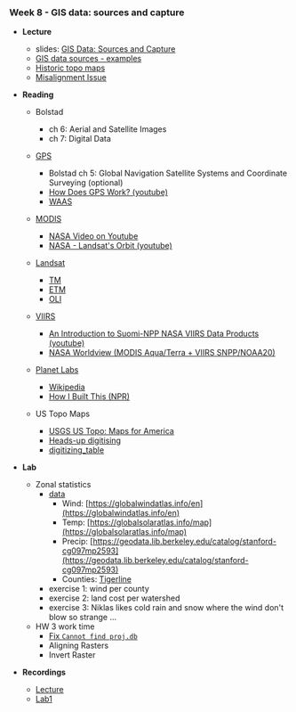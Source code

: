 ### Week 8 - GIS data: sources and capture

- **Lecture**
  - slides: [GIS Data: Sources and Capture](ESM263_Week8.pdf)
  - [GIS data sources - examples](../../general/data_sources.md)
  - [Historic topo maps](historic_maps/index.md)
  - [Misalignment Issue](Anchorage_A-8_NW_L61149B7.tif)

- **Reading**
    - Bolstad
      - ch 6: Aerial and Satellite Images
      - ch 7: Digital Data
      
    - [GPS](https://www.gps.gov/)
      - Bolstad ch 5: Global Navigation Satellite Systems and Coordinate Surveying (optional)
      - [How Does GPS Work? (youtube)](https://www.youtube.com/watch?v=FU_pY2sTwTA)
      - [WAAS](https://www.faa.gov/about/office_org/headquarters_offices/ato/service_units/techops/navservices/gnss/waas)
    - [MODIS](https://modis.gsfc.nasa.gov/)
      - [NASA Video on Youtube](https://www.youtube.com/@NASAgovVideo)
      - [NASA - Landsat's Orbit (youtube)](https://www.youtube.com/watch?v=P-lbujsVa2M)
    - [Landsat](https://landsat.gsfc.nasa.gov/)
      - [TM](https://landsat.gsfc.nasa.gov/thematic-mapper/)
      - [ETM](https://landsat.gsfc.nasa.gov/the-enhanced-thematic-mapper-plus-etm/)
      - [OLI](https://landsat.gsfc.nasa.gov/satellites/landsat-8/spacecraft-instruments/operational-land-imager/)
    - [VIIRS](https://en.wikipedia.org/wiki/Visible_Infrared_Imaging_Radiometer_Suite)
      - [An Introduction to Suomi-NPP NASA VIIRS Data Products (youtube)](https://www.youtube.com/watch?v=Qu_givjJzds)
      - [NASA Worldview (MODIS Aqua/Terra + VIIRS SNPP/NOAA20)](https://worldview.earthdata.nasa.gov/?v=-131.98058280379752,25.422001051654583,-109.1454409595031,47.900343804631895&l=Reference_Labels_15m(hidden),Reference_Features_15m(hidden),Coastlines_15m(hidden),VIIRS_NOAA20_CorrectedReflectance_TrueColor,VIIRS_SNPP_CorrectedReflectance_TrueColor,MODIS_Aqua_CorrectedReflectance_TrueColor(hidden),MODIS_Terra_CorrectedReflectance_TrueColor(hidden)&lg=true&t=2023-02-20-T19%3A59%3A01Z)
    - [Planet Labs](https://www.planet.com/)
      - [Wikipedia](https://en.wikipedia.org/wiki/Planet_Labs)
      - [How I Built This (NPR)](https://www.npr.org/2021/12/10/1063119670/planet-will-marshall-and-robbie-schingler)
    - US Topo Maps
      - [USGS US Topo: Maps for America](https://www.usgs.gov/programs/national-geospatial-program/us-topo-maps-america)
      - [Heads-up digitising](https://docs.qgis.org/3.22/en/docs/gentle_gis_introduction/data_capture.html#heads-up-digitising)
      - [digitizing_table](https://upload.wikimedia.org/wikipedia/commons/e/e6/1989._Tommy_Gregg_with_an_early_digitizing_table_behind_him._Tommy_led_the_first_efforts_to_automate_the_Region_6_aerial_detection_survey_GIS_data._Portland,_OR._(35432849605).jpg)
      
- **Lab**
  - Zonal statistics
    - [data](lab8.zip)
      - Wind: [https://globalwindatlas.info/en](https://globalwindatlas.info/en)
      - Temp: [https://globalsolaratlas.info/map](https://globalsolaratlas.info/map)
      - Precip: [https://geodata.lib.berkeley.edu/catalog/stanford-cg097mp2593](https://geodata.lib.berkeley.edu/catalog/stanford-cg097mp2593)
      - Counties: [Tigerline](https://catalog.data.gov/dataset/tiger-line-shapefile-2019-state-california-current-county-subdivision-state-based)
    - exercise 1: wind per county
    - exercise 2: land cost per watershed
    - exercise 3: Niklas likes cold rain and snow where the wind don't blow so strange ...    
  - HW 3 work time
    - [Fix `Cannot find proj.db`](../../general/macOS_proj/index.md)
    - Aligning Rasters
    - Invert Raster
  
- **Recordings**
    - [Lecture](https://ucsb.box.com/s/q222ibaqs0dyje3n33ja8o37x5ik8e2k)
    - [Lab1](https://ucsb.box.com/s/u29u368xjs3f49tw1lu5n9u4bl5bxv6l)

